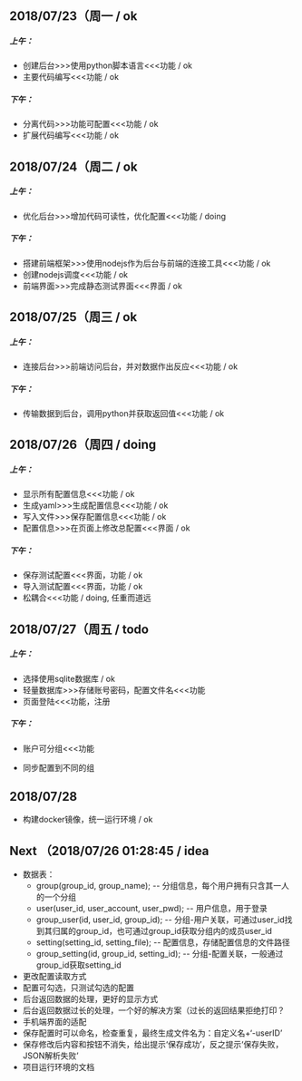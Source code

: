## 2018/07/23（周一 / ok

##### 上午：

- 创建后台>>>使用python脚本语言<<<功能 / ok
- 主要代码编写<<<功能 / ok

##### 下午：

- 分离代码>>>功能可配置<<<功能 / ok
- 扩展代码编写<<<功能 / ok

## 2018/07/24（周二 / ok

##### 上午：

- 优化后台>>>增加代码可读性，优化配置<<<功能 / doing

##### 下午：

- 搭建前端框架>>>使用nodejs作为后台与前端的连接工具<<<功能 / ok
- 创建nodejs调度<<<功能 / ok
- 前端界面>>>完成静态测试界面<<<界面 / ok

## 2018/07/25（周三 / ok

##### 上午：

- 连接后台>>>前端访问后台，并对数据作出反应<<<功能 / ok

##### 下午：

- 传输数据到后台，调用python并获取返回值<<<功能 / ok

## 2018/07/26（周四 / doing

##### 上午：

- 显示所有配置信息<<<功能 / ok
- 生成yaml>>>生成配置信息<<<功能 / ok
- 写入文件>>>保存配置信息<<<功能 / ok
- 配置信息>>>在页面上修改总配置<<<界面 / ok

##### 下午：

- 保存测试配置<<<界面，功能 / ok
- 导入测试配置<<<界面，功能 / ok
- 松耦合<<<功能 / doing, 任重而道远

## 2018/07/27（周五 / todo

##### 上午：

- 选择使用sqlite数据库 / ok
- 轻量数据库>>>存储账号密码，配置文件名<<<功能
- 页面登陆<<<功能，注册

##### 下午：

- 账户可分组<<<功能

- 同步配置到不同的组

## 2018/07/28

- 构建docker镜像，统一运行环境 / ok

## Next （2018/07/26 01:28:45 / idea

- 数据表：
  - group(group_id, group_name); -- 分组信息，每个用户拥有只含其一人的一个分组
  - user(user_id, user_account, user_pwd); -- 用户信息，用于登录
  - group_user(id, user_id, group_id); -- 分组-用户关联，可通过user_id找到其归属的group_id，也可通过group_id获取分组内的成员user_id
  - setting(setting_id, setting_file); -- 配置信息，存储配置信息的文件路径
  - group_setting(id, group_id, setting_id); -- 分组-配置关联，一般通过group_id获取setting_id
- 更改配置读取方式
- 配置可勾选，只测试勾选的配置
- 后台返回数据的处理，更好的显示方式
- 后台返回数据过长的处理，一个好的解决方案（过长的返回结果拒绝打印？
- 手机端界面的适配
- 保存配置时可以命名，检查重复，最终生成文件名为：自定义名+‘-userID’
- 保存修改后内容和按钮不消失，给出提示‘保存成功’，反之提示‘保存失败，JSON解析失败’
- 项目运行环境的文档

